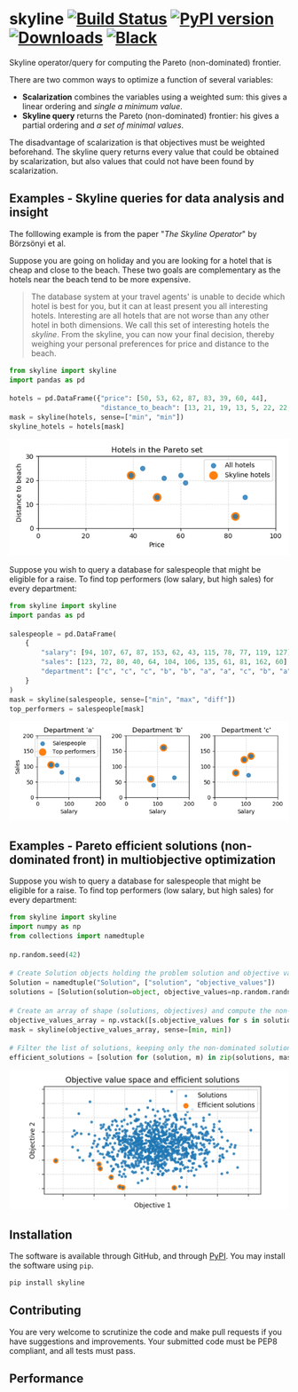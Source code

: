 # skyline [![Build Status](https://travis-ci.com/tommyod/skyline.svg?branch=master)](https://travis-ci.com/tommyod/skyline) [![PyPI version](https://badge.fury.io/py/skyline.svg)](https://pypi.org/project/skyline/)[![Downloads](https://pepy.tech/badge/skyline)](https://pepy.tech/project/skyline) [![Black](https://img.shields.io/badge/code%20style-black-000000.svg)](https://github.com/ambv/black)

Skyline operator/query for computing the Pareto (non-dominated) frontier.

There are two common ways to optimize a function of several variables: 

- **Scalarization** combines the variables using a weighted sum: this gives a linear ordering and *single a minimum value*.
- **Skyline query** returns the Pareto (non-dominated) frontier: his gives a partial ordering and *a set of minimal values*.

The disadvantage of scalarization is that objectives must be weighted beforehand.
The skyline query returns every value that could be obtained by scalarization, but also values that could not have been found by scalarization.

## Examples - Skyline queries for data analysis and insight

The folllowing example is from the paper "*The Skyline Operator*" by Börzsönyi et al.

Suppose you are going on holiday and you are looking for a hotel that is cheap and close to the beach. 
These two goals are complementary as the hotels near the beach tend to be more expensive. 

>The database system at your travel agents' is unable to decide which hotel is best for you, but it can at least present you all interesting hotels. 
Interesting are all hotels that are not worse than any other hotel in both dimensions. 
We call this set of interesting hotels the *skyline*. 
From the skyline, you can now your final decision, thereby weighing your personal preferences for price and distance to the beach.

```python
from skyline import skyline
import pandas as pd

hotels = pd.DataFrame({"price": [50, 53, 62, 87, 83, 39, 60, 44], 
                       "distance_to_beach": [13, 21, 19, 13, 5, 22, 22, 25]})
mask = skyline(hotels, sense=["min", "min"])
skyline_hotels = hotels[mask]
```

![](scripts/example_hotels.png)

Suppose you wish to query a database for salespeople that might be eligible for a raise.
To find top performers (low salary, but high sales) for every department:

```python
from skyline import skyline
import pandas as pd

salespeople = pd.DataFrame(
    {
        "salary": [94, 107, 67, 87, 153, 62, 43, 115, 78, 77, 119, 127],
        "sales": [123, 72, 80, 40, 64, 104, 106, 135, 61, 81, 162, 60],
        "department": ["c", "c", "c", "b", "b", "a", "a", "c", "b", "a", "b", "a"],
    }
)
mask = skyline(salespeople, sense=["min", "max", "diff"])
top_performers = salespeople[mask]
```

![](scripts/example_salespeople.png)

## Examples - Pareto efficient solutions (non-dominated front) in multiobjective optimization

Suppose you wish to query a database for salespeople that might be eligible for a raise.
To find top performers (low salary, but high sales) for every department:

```python
from skyline import skyline
import numpy as np
from collections import namedtuple

np.random.seed(42)

# Create Solution objects holding the problem solution and objective values
Solution = namedtuple("Solution", ["solution", "objective_values"])
solutions = [Solution(solution=object, objective_values=np.random.randn(2)) for _ in range(999)]

# Create an array of shape (solutions, objectives) and compute the non-dominated set
objective_values_array = np.vstack([s.objective_values for s in solutions])
mask = skyline(objective_values_array, sense=[min, min])

# Filter the list of solutions, keeping only the non-dominated solutions
efficient_solutions = [solution for (solution, m) in zip(solutions, mask) if m]
```

![](scripts/example_optimization.png)







## Installation

The software is available through GitHub, and through [PyPI](https://pypi.org/project/skyline/).
You may install the software using `pip`.

```bash
pip install skyline
```

## Contributing

You are very welcome to scrutinize the code and make pull requests if you have suggestions and improvements.
Your submitted code must be PEP8 compliant, and all tests must pass.

## Performance


